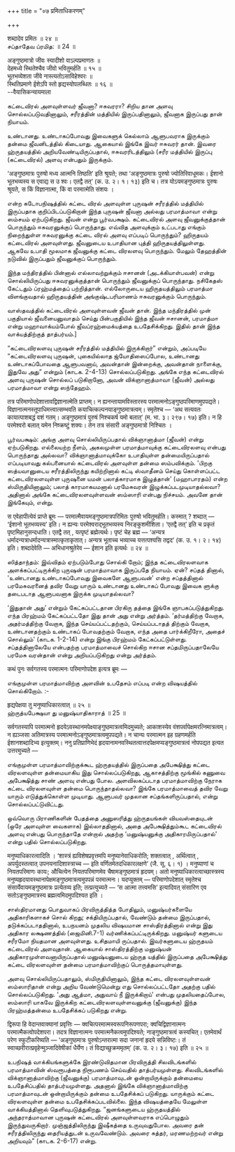 +++
title = "०७ प्रमिताधिकरणम्"

+++

शब्दादेव प्रमितः ॥ २४ ॥  
சப்தாதேவ ப்ரமித: ॥ 24 ॥

अङ्गुष्ठमात्रो जीवः स्यादीशो वाऽल्पप्रमाणतः ॥  
देहमध्ये स्थितेश्चैव जीवो भवितुमर्हति ॥ १५ ॥  
भूतभव्येशता जीवे नास्त्यतोऽसाविहेश्वरः ॥  
स्थितिप्रमाणे ईशेऽपि स्तो हृद्यस्योपलब्धितः ॥ १६ ॥  
--वैयासिकन्यायमाला

கட்டைவிரல் அளவுள்ளவர் ஜீவனா? ஈசுவரரா? சிறிய தான அளவு
சொல்லப்படுவதினாலும், சரீரத்தின் மத்தியில் இருப்பதினாலும், ஜீவனாக
இருப்பது தான் நியாயம்.

உண்டானது. உண்டாகப்போவது இவைகளுக் கெல்லாம் ஆளுபவராக இருக்கும் தன்மை
ஜீவனிடத்தில் கிடையாது. ஆகையால் இங்கே இவர் ஈசுவரர் தான். இவரை
ஹ்ருதயத்தில் அறியவேண்டியிருப்பதால், ஈசுவரரிடத்திலும் (சரீர மத்தியில்
இருப்பு (கட்டைவிரல்) அளவு என்பதும் இருக்கும்.

‘अङ्गुष्ठमात्रः पुरुषो मध्य आत्मनि तिष्ठति’ इति श्रूयते; तथा
‘अङ्गुष्ठमात्रः पुरुषो ज्योतिरिवाधूमकः। ईशानो भूतभव्यस्य स एवाद्य स उ
श्वः। एतद्वै तत्’ (क. उ. २। १। १३) इति च। तत्र योऽयमङ्गुष्ठमात्रः
पुरुषः श्रूयते, स किं विज्ञानात्मा, किं वा परमात्मेति संशयः ।

என்ற கடோபநிஷத்தில் கட்டை விரல் அளவுள்ள புருஷன் சரீரத்தில் மத்தியில்
இருப்பதாக குறிப்பிடப்படுகிறான் இந்த புருஷன் ஜீவனா அல்லது பரமாத்மாவா
என்று ஸம்சயம் ஏற்படுகிறது. ஜீவன் என்று பூர்வபக்ஷம். கட்டைவிரல் அளவு
ஜீவனுக்குத்தான் பொருந்தும் ஈசுவரனுக்குப் பொருந்தாது. எவ்வித அளவுக்கும்
உட்படாது எங்கும் நிறைந்துள்ள ஈசுவரனுக்கு கட்டை விரல் அளவு எப்படிப்
பொருந்தும்? ஹிருதயம் கட்டைவிரல் அளவுள்ளது. ஜீவனுடைய உபாதியான புத்தி
ஹிருதயத்திலுள்ளது. ஆகவே உபாதி மூலமாக ஜீவனுக்கு கட்டை விரலளவு பொருந்தும்.
மேலும் தேஹத்தின் நடுவில் இருப்பதும் ஜீவனுக்குப் பொருந்தும்.

இந்த மந்திரத்தில் பின்னால் எல்லாவற்றுக்கும் ஈசானன் (அடக்கியாள்பவன்)
என்று சொல்லியிருப்பது ஈசுவரனுக்குத்தான் பொருந்தும் ஜீவனுக்குப்
பொருந்தாது. நசிகேதஸ் கேட்டதும் ப்ரஹ்மத்தைப் பற்றித்தான். எல்லோருடைய
ஹிருதயத்திலும் பரமாத்மா விளங்குவதால் ஹிருதயத்தின் அங்குஷ்டபரிமாணம்
ஈசுவரனுக்கும் பொருந்தும்.

வாஸ்தவத்தில் கட்டைவிரல் அளவுள்ளவன் ஜீவன் தான். இந்த மந்திரத்தில் முன்
பகுதியால் ஜீவனையனுவாதம் செய்து பின்பகுதியில் இந்த ஜீவன் ஈசானன், பரமாத்மா
என்று மஹாவாக்யம்போல் ஜீவப்ரஹ்மைக்யத்தை உபதேசிக்கிறது. இதில் தான் இந்த
வாக்யத்திற்குத் தாத்பர்யம்.\]

“கட்டைவிரலளவு புருஷன் சரீரத்தில் மத்தியில் இருக்கிறார்” என்றும்,
அப்படியே “கட்டைவிரலளவு புருஷன், புகையில்லாத ஜ்யோதிஸைப்போல, உண்டானது
உண்டாகப்போவதை ஆளுபவனாய், அவன்தான் இன்றைக்கு, அவன்தான் நாளைக்கு, இதுவே
அது” என்றும் (காடக. 2-4-13) சொல்லப்படுகிறது. அங்கே எந்த கட்டைவிரல் அளவு
புருஷன் சொல்லப் படுகிறானோ, அவன் விக்ஞானாத்மாவா (ஜீவன்) அல்லது பரமாத்மாவா
என்று ஸந்தேஹம்.

तत्र परिमाणोपदेशात्तावद्विज्ञानात्मेति प्राप्तम्। न
ह्यनन्तायामविस्तारस्य परमात्मनोऽङ्गुष्ठपरिमाणमुपपद्यते।
विज्ञानात्मनस्तूपाधिमत्त्वात्सम्भवति कयाचित्कल्पनयाङ्गुष्ठमात्रत्वम्।
स्मृतेश्च — ‘अथ सत्यवतः कायात्पाशबद्धं वशं गतम्। अङ्गुष्ठमात्रं पुरुषं
निश्चकर्ष यमो बलात्’ (म. भा. ३। २९७। १७) इति। न हि परमेश्वरो बलात्
यमेन निष्क्रष्टुं शक्यः। तेन तत्र संसारी अङ्गुष्ठमात्रो निश्चितः ।

பூர்வபக்ஷம்: அங்கு அளவு சொல்லியிருப்பதால் விக்ஞானாத்மா (ஜீவன்) என்று
ஏற்படுகிறது. எல்லையற்ற நீளம், அகலமுள்ள பரமாத்மாவுக்கு கட்டைவிரலளவு
என்பது பொருந்தாது அல்லவா? விக்ஞானாத்மாவுக்கோ உபாதியுள்ள தன்மையிருப்பதால்
எப்படியாவது கல்பனையால் கட்டைவிரல் அளவுள்ள தன்மை ஸம்பவிக்கும். 'பிறகு
ஸத்யவானுடைய சரீரத்திலிருந்து கயிற்றினால் கட்டி ஸ்வாதீனம் செய்து
கொள்ளப்பட்ட கட்டைவிரலளவுள்ள புருஷனை யமன் பலாத்காரமாக இழுத்தான்'
(மஹாபாரதம்) என்ற ஸ்மிருதியினாலும்; பலாத் காரமாகயமனால் பரமேசுவரன்
இழுக்கப்படமுடியாதல்லவா? அதினால் அங்கே கட்டைவிரலளவுள்ளவன் ஸம்ஸாரி என்பது
நிச்சயம். அவனே தான் இங்கேயும், என்று.

स एवेहापीत्येवं प्राप्ते ब्रूमः — परमात्मैवायमङ्गुष्ठमात्रपरिमितः पुरुषो
भवितुमर्हति। कस्मात् ? शब्दात् — ‘ईशानो भूतभव्यस्य’ इति। न ह्यन्यः
परमेश्वराद्भूतभव्यस्य निरङ्कुशमीशिता। ‘एतद्वै तत्’ इति च प्रकृतं
पृष्टमिहानुसन्दधाति। एतद्वै तत् , यत्पृष्टं ब्रह्मेत्यर्थः। पृष्टं चेह
ब्रह्म — ‘अन्यत्र धर्मादन्यत्राधर्मादन्यत्रास्मात्कृताकृतात्। अन्यत्र
भूताच्च भव्याच्च यत्तत्पश्यसि तद्वद’ (क. उ. १। २। १४) इति।
शब्दादेवेति — अभिधानश्रुतेरेव — ईशान इति इत्यर्थः ॥ २४ ॥

ஸித்தாந்தம்: இவ்விதம் ஏற்படும்போது சொல்கி றோம்; இந்த கட்டைவிரலளவாக
அளக்கப்பட்டிருக்கிற புருஷன் பரமாத்மாவாக இருப்பதே நியாயம். ஏன்? சப்தத்
தினால், 'உண்டானது உண்டாகப்போவது இவைகளே ஆளுபவன்' என்ற சப்தத்தினால்
பரமேசுவரனைத் தவிர வேறு யாரும் உண்டானது உண்டாகப் போவது இவைக ளுக்கு
தடைபடாத ஆளுபவனாக இருக்க முடியாதல்லவா?

‘இதுதான் அது’ என்றும் கேட்கப்பட்டதான பிரகிரு தத்தை இங்கே
ஞாபகப்படுத்துகிறது. எந்த பிரஹ்மம் கேட்கப்பட்டதோ இது தான் அது என்று
அர்த்தம். ‘தர்மத்திற்கு வேறாக, அதர்மத்திற்கு வேறாக, இந்த
செய்யப்பட்டதற்கும், செய்யப்படாதத் திற்கும் வேறாக, உண்டானதற்கும் உண்டாகப்
போவதற்கும் வேறாக, எந்த அதை பார்க்கிறீரோ, அதைச் சொல்லும்' (காடக. 1-2-14)
என்று இங்கு பிரஹ்மம் கேட்கப்பட்டுள்ளது. சப்தத்தினாலேயே என்பதற்கு
பரமாத்மாவைச் சொல்கிற ஈசான சப்தமிருப்பதாலேயே பரமேசு வரன்தான் என்று
அறியப்படுகிறது என்று அர்த்தம்.

कथं पुनः सर्वगतस्य परमात्मनः परिमाणोपदेश इत्यत्र ब्रूमः —

எங்குமுள்ள பரமாத்மாவிற்கு அளவின் உபதேசம் எப்படி என்ற விஷயத்தில்
சொல்கிறோம். :-

हृद्यपेक्षया तु मनुष्याधिकारत्वात् ॥ २५ ॥  
ஹ்ருத்யபேக்ஷயா து மனுஷ்யாதிகாராத் ॥ 25 ॥

सर्वगतस्यापि परमात्मनो हृदयेऽवस्थानमपेक्ष्याङ्गुष्ठमात्रत्वमिदमुच्यते;
आकाशस्येव वंशपर्वापेक्षमरत्निमात्रत्वम्। न ह्यञ्जसा अतिमात्रस्य
परमात्मनोऽङ्गुष्ठमात्रत्वमुपपद्यते। न चान्यः परमात्मन इह ग्रहणमर्हति
ईशानशब्दादिभ्य इत्युक्तम्। ननु प्रतिप्राणिभेदं
हृदयानामनवस्थितत्वात्तदपेक्षमप्यङ्गुष्ठमात्रत्वं नोपपद्यत इत्यत
उत्तरमुच्यते —

எங்குமுள்ள பரமாத்மாவிற்குக்கூட ஹ்ருதயத்தில் இருப்பதை அபேக்ஷித்து கட்டை
விரலளவுள்ள தன்மையாகிய இது சொல்லப்படுகிறது, ஆகாசத்திற்கு மூங்கில் கணுவை
அபேக்ஷித்து சாண் அளவு என்பது போல. அளவிலகப்படாத பரமாத்மாவிற்கு நேராக
கட்டை விரலளவுள்ள தன்மை பொருந்தாதல்லவா? இங்கே பரமாத்மாவைத் தவிர வேறு
யாரும் எடுத்துக்கொள்ள முடியாது. ஆளுபவர் முதலான சப்தங்களிருப்பதால், என்று
சொல்லப்பட்டுவிட்டது.

ஒவ்வொரு பிராணிகளின் பேதத்தை அனுஸரித்து ஹ்ருதயங்கள் வியவஸ்தையுடன் (ஒரே
அளவுள்ள வைகளாக) இல்லாததினால், அதை அபேக்ஷித்தும்கூட கட்டைவிரல் அளவு
என்பது பொருந்தாதே என்றால் அதற்கு ‘மனுஷ்யனுக்கு அதிகாரமிருப்பதால்' என்று
பதில் சொல்லப்படுகிறது.

मनुष्याधिकारत्वादिति । ‘शास्त्रं ह्यविशेषप्रवृत्तमपि मनुष्यानेवाधिकरोति;
शक्तत्वात् , अर्थित्वात् , अपर्युदस्तत्वात् उपनयनादिशास्त्राच्च — इति
वर्णितमेतदधिकारलक्षणे’ (जै. सू. ६। १) । मनुष्याणां च नियतपरिमाणः कायः;
औचित्येन नियतपरिमाणमेव चैषामङ्गुष्ठमात्रं हृदयम्। अतो
मनुष्याधिकारत्वाच्छास्त्रस्य
मनुष्यहृदयावस्थानापेक्षमङ्गुष्ठमात्रत्वमुपपन्नं परमात्मनः। यदप्युक्तम्
— परिमाणोपदेशात् स्मृतेश्च संसार्येवायमङ्गुष्ठमात्रः प्रत्येतव्य इति;
तत्प्रत्युच्यते — ‘स आत्मा तत्त्वमसि’ इत्यादिवत् संसारिण एव
सतोऽङ्गुष्ठमात्रस्य ब्रह्मत्वमिदमुपदिश्यत इति ।

சாஸ்திரமானது பொதுவாகப் பிரவிருத்தித்த போதிலும், மனுஷ்யர்களையே
அதிகாரிகளாகச் சொல் கிறது; சக்தியிருப்பதால், வேண்டும் தன்மை இருப்பதால்,
தடுக்கப்படாததினால், உபநயனம் முதலிய விஷயமான சாஸ்திரத்தினால் என்று இது
அதிகார லக்ஷணத்தில் (ஜைமினி.7-1) வர்ணிக்கப்பட்டிருக்கிறது. மனுஷ்யர்
களுடைய சரீரமோ நியதமான அளவுள்ளது. உசிதமாயி ருப்பதால். இவர்களுடைய ஹ்ருதயம்
கட்டைவிரல் அளவுதான். ஆகையால் சாஸ்திரத்திற்கு மனுஷ்யன்
அதிகாரமுள்ளவனாயிருப்பதால் மனுஷ்யனுடைய ஹ்ருத யத்தில் இருப்பதை அபேக்ஷித்து
கட்டை விரலளவுள்ள தன்மை பரமாத்மாவிற்குப் பொருத்தமாயுள்ளது.

அளவு சொல்லியிருப்பதாலும், ஸ்மிருதியினாலும், இந்த கட்டை விரலளவுள்ளவன்
ஸம்ஸாரிதான் என்று அறிய வேண்டுமென்று எது சொல்லப்பட்டதோ அதற்கு பதில்
சொல்லப்படுகிறது. ‘அது ஆத்மா, அதுவாய் நீ இருக்கிறாய்' என்பது
முதலியதைப்போல, ஸம்ஸாரி யாகவே இருக்கிற கட்டைவிரலளவுள்ளவனுக்கு (ஜீவனுக்கு)
இந்த பிரஹ்மத்தன்மை உபதேசிக்கப் படுகிறது என்று.

द्विरूपा हि वेदान्तवाक्यानां प्रवृत्तिः — क्वचित्परमात्मस्वरूपनिरूपणपरा;
क्वचिद्विज्ञानात्मनः परमात्मैकत्वोपदेशपरा। तदत्र विज्ञानात्मनः
परमात्मनैकत्वमुपदिश्यते; नाङ्गुष्ठमात्रत्वं कस्यचित्। एतमेवार्थं परेण
स्फुटीकरिष्यति — ‘अङ्गुष्ठमात्रः पुरुषोऽन्तरात्मा सदा जनानां हृदये
सन्निविष्टः। तं स्वाच्छरीरात्प्रवृहेन्मुञ्जादिवेषीकां धैर्येण। तं
विद्याच्छुक्रममृतम्’ (क. उ. २। ३। १७) इति ॥ २५ ॥

உபநிஷத் வாக்கியங்களுக்கே இரண்டுவிதமான பிரவிருத்தி சிலவிடங்களில்
பரமாத்மாவின் ஸ்வரூபத்தை நிரூபணம் செய்வதில் தாத்பர்யமுள்ளது.
சிலவிடங்களில் விக்ஞானாத்மாவிற்கு (ஜீவனுக்கு) பரமாத்மாவுடன்
ஒன்றாயிருக்கும் தன்மையை உபதேசிப்பதில் தாத்பர்யமுள்ளது. அதனால் இங்கே
விக்ஞானாத்மாவிற்கு பரமாத்மாவுடன் ஒன்றாயிருக்கும் தன்மை உபதேசிக்கப்
படுகிறது. யாருக்கும் கட்டை விரலளவுள்ள தன்மை உபதேசிக்கப்படவில்லை. இந்த
விஷயத்தையே மேலுள்ள வாக்கியத்தினால் தெளிவுபடுத்துகிறது. “ஜனங்களுடைய
ஹ்ருதயத்தில் அந்தராத்மாவான புருஷன் கட்டைவிரல் அளவுள்ளவராக எப்பொழுதும்
இருந்துவருகிறார். முஞ்ஜத்திலிருந்து இஷீகத்தை உருவுவதுபோல. அவரை தன்
சரீரத்திலிருந்து தைரியத்துடன் உருவவேண்டும். அவரை சுத்தர், மரணமற்றவர்
என்று அறியவும்" (காடக. 2-6-17) என்று.
